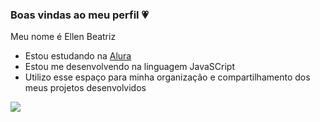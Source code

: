 ### Boas vindas ao meu perfil 💗

Meu nome é Ellen Beatriz

- Estou estudando na [Alura](https://www.alura.com.br)
- Estou me desenvolvendo na linguagem JavaSCript
- Utilizo esse espaço para minha organização e compartilhamento dos meus projetos desenvolvidos


![](https://media.tenor.com/Ob8_ClbDEmEAAAAM/nerd-nerd-glasses.gif)
